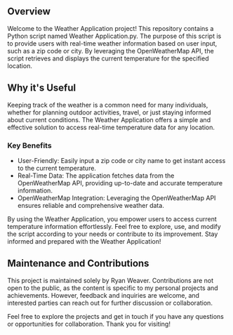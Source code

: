 ## Overview

Welcome to the Weather Application project! This repository contains a Python script named Weather Application.py. The purpose of this script is to provide users with real-time weather information based on user input, such as a zip code or city. By leveraging the OpenWeatherMap API, the script retrieves and displays the current temperature for the specified location.

## Why it's Useful

Keeping track of the weather is a common need for many individuals, whether for planning outdoor activities, travel, or just staying informed about current conditions. The Weather Application offers a simple and effective solution to access real-time temperature data for any location.
### Key Benefits

 - User-Friendly: Easily input a zip code or city name to get instant access to the current temperature.
 - Real-Time Data: The application fetches data from the OpenWeatherMap API, providing up-to-date and accurate temperature information.
 - OpenWeatherMap Integration: Leveraging the OpenWeatherMap API ensures reliable and comprehensive weather data.

By using the Weather Application, you empower users to access current temperature information effortlessly. Feel free to explore, use, and modify the script according to your needs or contribute to its improvement. Stay informed and prepared with the Weather Application!

## Maintenance and Contributions

This project is maintained solely by Ryan Weaver. Contributions are not open to the public, as the content is specific to my personal projects and achievements. However, feedback and inquiries are welcome, and interested parties can reach out for further discussion or collaboration.

Feel free to explore the projects and get in touch if you have any questions or opportunities for collaboration. Thank you for visiting!